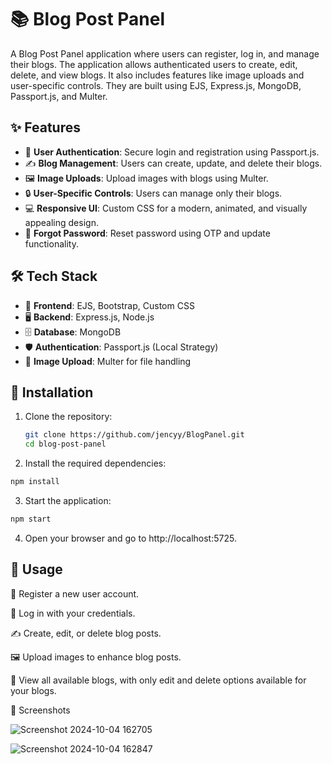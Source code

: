 # 📚 Blog Post Panel

A Blog Post Panel application where users can register, log in, and manage their blogs. The application allows authenticated users to create, edit, delete, and view blogs. It also includes features like image uploads and user-specific controls. They are built using EJS, Express.js, MongoDB, Passport.js, and Multer.

## ✨ Features

- 🔐 **User Authentication**: Secure login and registration using Passport.js.
- ✍️ **Blog Management**: Users can create, update, and delete their blogs.
- 🖼️ **Image Uploads**: Upload images with blogs using Multer.
- 🔒 **User-Specific Controls**: Users can manage only their blogs.
- 💻 **Responsive UI**: Custom CSS for a modern, animated, and visually appealing design.
- 📧 **Forgot Password**: Reset password using OTP and update functionality.

## 🛠️ Tech Stack

- 🎨 **Frontend**: EJS, Bootstrap, Custom CSS
- 🖥️ **Backend**: Express.js, Node.js
- 🗄️ **Database**: MongoDB
- 🛡️ **Authentication**: Passport.js (Local Strategy)
- 📂 **Image Upload**: Multer for file handling

## 🛑 Installation

1. Clone the repository:
   ```bash
   git clone https://github.com/jencyy/BlogPanel.git
   cd blog-post-panel

2. Install the required dependencies:
```bash
npm install
```

3. Start the application:
```bash
npm start
```
4. Open your browser and go to http://localhost:5725.

## 🚀 Usage
📝 Register a new user account.

🔑 Log in with your credentials.

✍️ Create, edit, or delete blog posts.

🖼️ Upload images to enhance blog posts.

👀 View all available blogs, with only edit and delete options available for your blogs.

📸 Screenshots

![Screenshot 2024-10-04 162705](https://github.com/user-attachments/assets/68a6ef4f-b36b-4f71-b93d-d6adc71e64c2)


![Screenshot 2024-10-04 162847](https://github.com/user-attachments/assets/3e7d96a8-044e-426f-b0ab-b608d9d8c521)

